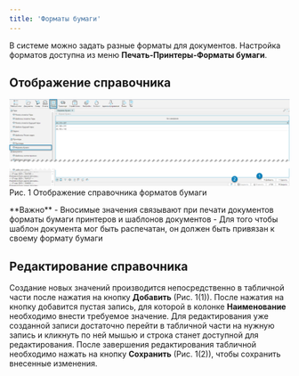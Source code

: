 ```yaml
---
title: 'Форматы бумаги'
---
```


В системе можно задать разные форматы для документов. Настройка форматов доступна из меню **Печать-Принтеры-Форматы бумаги**.

## Отображение справочника

![](img/printformats1.png)<br/>
Рис. 1 Отображение справочника форматов бумаги

<info>
**Важно**
- Вносимые значения связывают при печати документов форматы бумаги принтеров и шаблонов документов
- Для того чтобы шаблон документа мог быть распечатан, он должен быть привязан к своему формату бумаги
</info>

## Редактирование справочника
Создание новых значений производится непосредственно в табличной части после нажатия на кнопку **Добавить**
(Рис. 1(1)). После нажатия на кнопку добавится пустая запись, для которой в колонке **Наименование** необходимо внести
требуемое значение. Для редактирования уже созданной записи достаточно перейти в табличной части на нужную запись и
кликнуть по ней мышью и строка станет доступной для редактирования. После завершения редактирования табличной необходимо
нажать на кнопку **Сохранить** (Рис. 1(2)), чтобы сохранить внесенные изменения.
